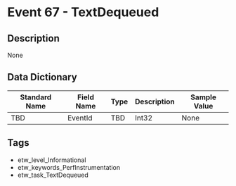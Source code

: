 # Event 67 - TextDequeued

## Description
None

## Data Dictionary
|Standard Name|Field Name|Type|Description|Sample Value|
|---|---|---|---|---|
|TBD|EventId|TBD|Int32|None|None|

## Tags
* etw_level_Informational
* etw_keywords_PerfInstrumentation
* etw_task_TextDequeued